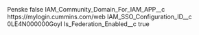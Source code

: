 <?xml version="1.0" encoding="UTF-8"?>
<CustomMetadata xmlns="http://soap.sforce.com/2006/04/metadata" xmlns:xsi="http://www.w3.org/2001/XMLSchema-instance" xmlns:xsd="http://www.w3.org/2001/XMLSchema">
    <label>Penske</label>
    <protected>false</protected>
    <values>
        <field>IAM_Community_Domain_For_IAM_APP__c</field>
        <value xsi:type="xsd:string">https://mylogin.cummins.com/web</value>
    </values>
    <values>
        <field>IAM_SSO_Configuration_ID__c</field>
        <value xsi:type="xsd:string">0LE4N000000GoyI</value>
    </values>
    <values>
        <field>Is_Federation_Enabled__c</field>
        <value xsi:type="xsd:boolean">true</value>
    </values>
</CustomMetadata>
